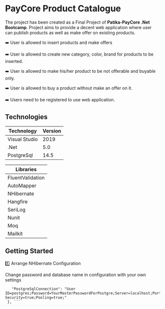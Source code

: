<h1>PayCore Product Catalogue</h1>


The project has been created as a Final Project of  **Patika-PayCore .Net Bootcamp**.  Project aims to provide a decent web application where user can publish products as well as make offer on existing products. 

:arrow_right: User is allowed to insert products and make offers

:arrow_right: User is allowed to create new category, color, brand for products to be inserted.

:arrow_right: User is allowed to make his/her product to be not offerable and buyable only.

:arrow_right: User is allowed to buy a product without make an offer on it.

:arrow_right: Users need to be registered to use web application.


<h2>Technologies</h2>

Technology    | Version
------------- | -------------
Visual Studio |  2019
.Net          |  5.0
PostgreSql    |  14.5 

Libraries     | 
------------- | 
FluentValidation |
AutoMapper          | 
NHibernate    |
Hangfire    |
SeriLog    | 
Nunit    |
Moq    |
Mailkit    | 


<h2>Getting Started</h2>

:one: Arrange NHibernate Configuration

Change password and database name in configuration with your own settings

 ```"ConnectionStrings": {
    "PostgreSqlConnection": "User ID=postgres;Password=YourMasterPasswordForPostgre;Server=localhost;Port=5432;Database=YourDatabaseName;Integrated Security=true;Pooling=true;"
  }, ```
                       

